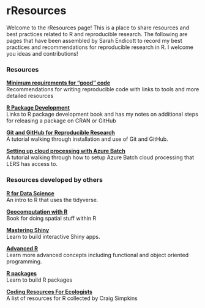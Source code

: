 
<!-- README.md is generated from README.Rmd. Please edit that file -->

# rResources

<!-- badges: start -->
<!-- badges: end -->

Welcome to the rResources page! This is a place to share resources and
best practices related to R and reproducible research. The following are
pages that have been assembled by Sarah Endicott to record my best
practices and recommendations for reproducible research in R. I welcome
you ideas and contributions!

### Resources

[**Minimum requirements for “good”
code**](https://landscitech.github.io/rResources/articles/good_code.html)  
Recommendations for writing reproducible code with links to tools and
more detailed resources

[**R Package
Development**](https://landscitech.github.io/rResources/articles/package_development.html)  
Links to R package development book and has my notes on additional steps
for releasing a package on CRAN or GitHub

[**Git and GitHub for Reproducible
Research**](https://landscitech.github.io/Github_tutorial/)  
A tutorial walking through installation and use of Git and GitHub.

[**Setting up cloud processing with Azure
Batch**](https://landscitech.github.io/cloudDemo/articles/cloudSetup.html)  
A tutorial walking through how to setup Azure Batch cloud processing
that LERS has access to.

### Resources developed by others

[**R for Data Science**](https://r4ds.hadley.nz/)  
An intro to R that uses the tidyverse.

[**Geocomputation with R**](https://geocompr.robinlovelace.net/)  
Book for doing spatial stuff within R

[**Mastering Shiny**](https://mastering-shiny.org/)  
Learn to build interactive Shiny apps.

[**Advanced R**](https://adv-r.hadley.nz/)  
Learn more advanced concepts including functional and object oriented
programming.

[**R packages**](https://r-pkgs.org/index.html)  
Learn to build R packages

[**Coding Resources For
Ecologists**](https://csim063.github.io/Coding_Resources/)  
A list of resources for R collected by Craig Simpkins
